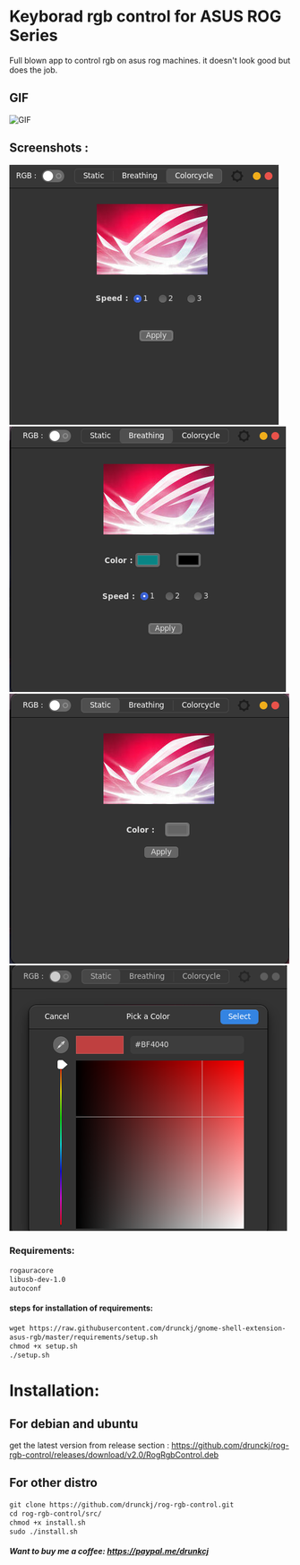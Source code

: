 # Keyborad rgb control for ASUS ROG Series
Full blown app to control rgb on asus rog machines. it doesn't look good but does the job.
## GIF
![GIF](/screenshots/video.gif)
## Screenshots :
![Screenshot](/screenshots/ss1.png)
![Screenshot](/screenshots/ss2.png)
![Screenshot](/screenshots/ss3.png)
![Screenshot](/screenshots/ss4.png)
### Requirements:

    rogauracore
    libusb-dev-1.0
    autoconf
#### steps for installation of requirements:
```
wget https://raw.githubusercontent.com/drunckj/gnome-shell-extension-asus-rgb/master/requirements/setup.sh
chmod +x setup.sh
./setup.sh
```
# Installation:
## For debian and ubuntu
get the latest version  from release section : https://github.com/drunckj/rog-rgb-control/releases/download/v2.0/RogRgbControl.deb
## For other distro
```
git clone https://github.com/drunckj/rog-rgb-control.git
cd rog-rgb-control/src/
chmod +x install.sh
sudo ./install.sh
```



##### Want to buy me a coffee: https://paypal.me/drunkcj
